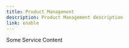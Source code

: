 ```yaml
---
title: Product Management
description: Product Management description
link: enable
---
```


Some Service Content
